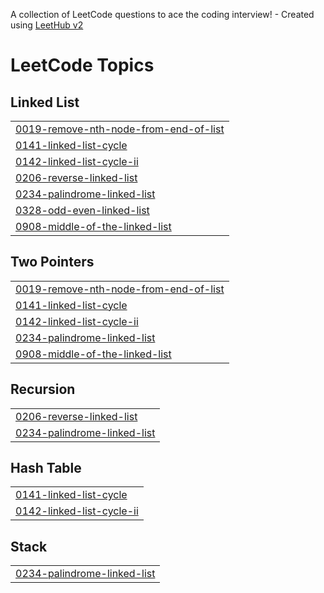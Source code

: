 A collection of LeetCode questions to ace the coding interview! - Created using [LeetHub v2](https://github.com/arunbhardwaj/LeetHub-2.0)
<!---LeetCode Topics Start-->
# LeetCode Topics
## Linked List
|  |
| ------- |
| [0019-remove-nth-node-from-end-of-list](https://github.com/Dipak-8/DSA-LinkedList/tree/master/0019-remove-nth-node-from-end-of-list) |
| [0141-linked-list-cycle](https://github.com/Dipak-8/DSA-LinkedList/tree/master/0141-linked-list-cycle) |
| [0142-linked-list-cycle-ii](https://github.com/Dipak-8/DSA-LinkedList/tree/master/0142-linked-list-cycle-ii) |
| [0206-reverse-linked-list](https://github.com/Dipak-8/DSA-LinkedList/tree/master/0206-reverse-linked-list) |
| [0234-palindrome-linked-list](https://github.com/Dipak-8/DSA-LinkedList/tree/master/0234-palindrome-linked-list) |
| [0328-odd-even-linked-list](https://github.com/Dipak-8/DSA-LinkedList/tree/master/0328-odd-even-linked-list) |
| [0908-middle-of-the-linked-list](https://github.com/Dipak-8/DSA-LinkedList/tree/master/0908-middle-of-the-linked-list) |
## Two Pointers
|  |
| ------- |
| [0019-remove-nth-node-from-end-of-list](https://github.com/Dipak-8/DSA-LinkedList/tree/master/0019-remove-nth-node-from-end-of-list) |
| [0141-linked-list-cycle](https://github.com/Dipak-8/DSA-LinkedList/tree/master/0141-linked-list-cycle) |
| [0142-linked-list-cycle-ii](https://github.com/Dipak-8/DSA-LinkedList/tree/master/0142-linked-list-cycle-ii) |
| [0234-palindrome-linked-list](https://github.com/Dipak-8/DSA-LinkedList/tree/master/0234-palindrome-linked-list) |
| [0908-middle-of-the-linked-list](https://github.com/Dipak-8/DSA-LinkedList/tree/master/0908-middle-of-the-linked-list) |
## Recursion
|  |
| ------- |
| [0206-reverse-linked-list](https://github.com/Dipak-8/DSA-LinkedList/tree/master/0206-reverse-linked-list) |
| [0234-palindrome-linked-list](https://github.com/Dipak-8/DSA-LinkedList/tree/master/0234-palindrome-linked-list) |
## Hash Table
|  |
| ------- |
| [0141-linked-list-cycle](https://github.com/Dipak-8/DSA-LinkedList/tree/master/0141-linked-list-cycle) |
| [0142-linked-list-cycle-ii](https://github.com/Dipak-8/DSA-LinkedList/tree/master/0142-linked-list-cycle-ii) |
## Stack
|  |
| ------- |
| [0234-palindrome-linked-list](https://github.com/Dipak-8/DSA-LinkedList/tree/master/0234-palindrome-linked-list) |
<!---LeetCode Topics End-->